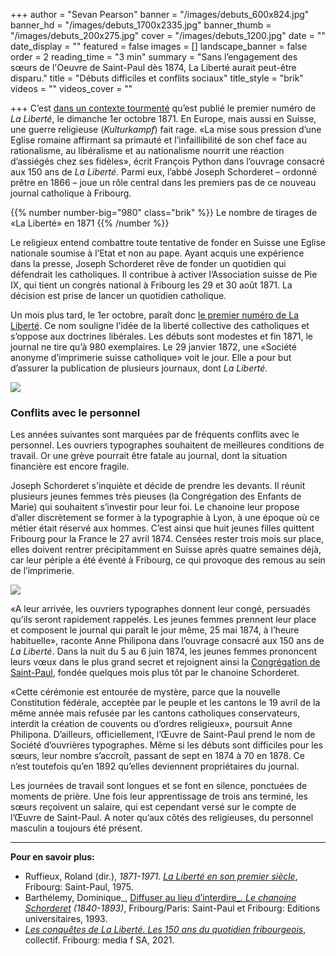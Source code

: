 +++
author = "Sevan Pearson"
banner = "/images/debuts_600x824.jpg"
banner_hd = "/images/debuts_1700x2335.jpg"
banner_thumb = "/images/debuts_200x275.jpg"
cover = "/images/debuts_1200.jpg"
date = ""
date_display = ""
featured = false
images = []
landscape_banner = false
order = 2
reading_time = "3 min"
summary = "Sans l’engagement des sœurs de l'Oeuvre de Saint-Paul dès 1874, La Liberté aurait peut-être disparu."
title = "Débuts difficiles et conflits sociaux"
title_style = "brik"
videos = ""
videos_cover = ""

+++
C’est [dans un contexte tourmenté](https://150ans.lalib.ch/article/le-reflet-de-l-identite-fribourgeoise/) qu’est publié le premier numéro de _La Liberté_, le dimanche 1er octobre 1871. En Europe, mais aussi en Suisse, une guerre religieuse (_Kulturkampf_) fait rage. «La mise sous pression d’une Eglise romaine affirmant sa primauté et l’infaillibilité de son chef face au rationalisme, au libéralisme et au nationalisme nourrit une réaction d’assiégés chez ses fidèles», écrit François Python dans l’ouvrage consacré aux 150 ans de _La Liberté_. Parmi eux, l’abbé Joseph Schorderet – ordonné prêtre en 1866 – joue un rôle central dans les premiers pas de ce nouveau journal catholique à Fribourg.

{{% number number-big="980" class="brik" %}} Le nombre de tirages de «La Liberté» en 1871 {{% /number %}}

Le religieux entend combattre toute tentative de fonder en Suisse une Eglise nationale soumise à l’Etat et non au pape. Ayant acquis une expérience dans la presse, Joseph Schorderet rêve de fonder un quotidien qui défendrait les catholiques. Il contribue à activer l’Association suisse de Pie IX, qui tient un congrès national à Fribourg les 29 et 30 août 1871. La décision est prise de lancer un quotidien catholique.

Un mois plus tard, le 1er octobre, paraît donc [le premier numéro de La Liberté](https://www.e-newspaperarchives.ch/?a=d&d=LLE18711001-01&e=-------fr-20--1--img-txIN--------0-----). Ce nom souligne l’idée de la liberté collective des catholiques et s’oppose aux doctrines libérales. Les débuts sont modestes et fin 1871, le journal ne tire qu’à 980 exemplaires. Le 29 janvier 1872, une «Société anonyme d’imprimerie suisse catholique» voit le jour. Elle a pour but d’assurer la publication de plusieurs journaux, dont _La Liberté_.

![](/images/capture-d-ecran-2021-09-30-a-14-15-12.png)

### Conflits avec le personnel

Les années suivantes sont marquées par de fréquents conflits avec le personnel. Les ouvriers typographes souhaitent de meilleures conditions de travail. Or une grève pourrait être fatale au journal, dont la situation financière est encore fragile.

Joseph Schorderet s’inquiète et décide de prendre les devants. Il réunit plusieurs jeunes femmes très pieuses (la Congrégation des Enfants de Marie) qui souhaitent s’investir pour leur foi. Le chanoine leur propose d’aller discrètement se former à la typographie à Lyon, à une époque où ce métier était réservé aux hommes. C’est ainsi que huit jeunes filles quittent Fribourg pour la France le 27 avril 1874. Censées rester trois mois sur place, elles doivent rentrer précipitamment en Suisse après quatre semaines déjà, car leur périple a été éventé à Fribourg, ce qui provoque des remous au sein de l’imprimerie.

![](/images/im_02_be-1-11_sr_clara_pro_fr.jpg)

«A leur arrivée, les ouvriers typographes donnent leur congé, persuadés qu’ils seront rapidement rappelés. Les jeunes femmes prennent leur place et composent le journal qui paraît le jour même, 25 mai 1874, à l’heure habituelle», raconte Anne Philipona dans l’ouvrage consacré aux 150 ans de _La Liberté_. Dans la nuit du 5 au 6 juin 1874, les jeunes femmes prononcent leurs vœux dans le plus grand secret et rejoignent ainsi la [Congrégation de Saint-Paul](https://150ans.lalib.ch/article/l-oeuvre-d-une-vie/), fondée quelques mois plus tôt par le chanoine Schorderet.

«Cette cérémonie est entourée de mystère, parce que la nouvelle Constitution fédérale, acceptée par le peuple et les cantons le 19 avril de la même année mais refusée par les cantons catholiques conservateurs, interdit la création de couvents ou d’ordres religieux», poursuit Anne Philipona. D’ailleurs, officiellement, l’Œuvre de Saint-Paul prend le nom de Société d’ouvrières typographes. Même si les débuts sont difficiles pour les sœurs, leur nombre s’accroît, passant de sept en 1874 à 70 en 1878. Ce n’est toutefois qu’en 1892 qu’elles deviennent propriétaires du journal.

Les journées de travail sont longues et se font en silence, ponctuées de moments de prière. Une fois leur apprentissage de trois ans terminé, les sœurs reçoivent un salaire, qui est cependant versé sur le compte de l’Œuvre de Saint-Paul. A noter qu’aux côtés des religieuses, du personnel masculin a toujours été présent.

***

**Pour en savoir plus:**

* Ruffieux, Roland (dir.), _1871-1971._ [_La Liberté en son premier siècle_](https://bcufr.swisscovery.slsp.ch/discovery/fulldisplay?docid=cdi_persee_primary_oai_persee_article_assr_0335_5985_1978_num_46_2_2168_t1_0300_0000_1&context=PC&vid=41SLSP_BCUFR:DFR&lang=fr&search_scope=MyInst_and_CI&adaptor=Primo%20Central&tab=41SLSP_BCUFR_MyInst_and_CI&query=any,contains,La%20Libert%C3%A9%20en%20son%20premier%20si%C3%A8cle), Fribourg: Saint-Paul, 1975.
* Barthélemy, Dominique_, [Diffuser au lieu d’interdire_. _Le chanoine Schorderet_](https://bcufr.swisscovery.slsp.ch/discovery/fulldisplay?docid=alma991016354429705509&context=L&vid=41SLSP_BCUFR:DFR&lang=fr&search_scope=MyInst_and_CI&adaptor=Local%20Search%20Engine&tab=41SLSP_BCUFR_MyInst_and_CI&query=any,contains,Diffuser%20au%20lieu%20d%E2%80%99interdire_.%20Le%20chanoine%20Schorderet&offset=0) _(1840-1893)_, Fribourg/Paris: Saint-Paul et Fribourg: Editions universitaires, 1993.
* [_Les conquêtes de La Liberté. Les 150 ans du quotidien fribourgeois_](https://www.laliberte.ch/page/-les-conquetes-de-la-liberte-le-livre-des-150-ans-de-la-liberte-610089), collectif. Fribourg: media f SA, 2021.